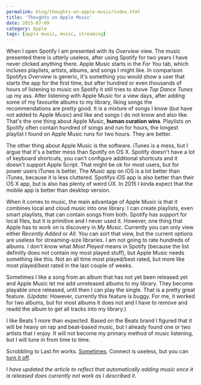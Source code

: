 ```yaml
---
permalink: blog/thoughts-on-apple-music/index.html
title: 'Thoughts on Apple Music'
date: 2015-07-09
category: Apple
tags: [apple music, music, streaming]
---
```


When I open Spotify I am presented with its _Overview_ view. The music presented there is utterly useless, after using Spotify for two years I have never clicked anything there. Apple Music starts in the _For You_ tab, which incluses playlists, artists, albums, and songs I might like. In comparison Spotifys _Overview_ is generic, it's something you would show a user that starts the app for the first time, but after hundred or even thousands of hours of listening to music on Spotify it still tries to shove _Top Dance Tunes_ up my ass. After listening with Apple Music for a view days, after adding some of my favourite albums to my library, liking songs the recommendations are pretty good. It is a mixture of songs I know (but have not added to Apple Music) and like and songs I do not know and also like. That's the one thing about Apple Music, **human curation wins**. Playlists on Spotify often contain hundred of songs and run for hours, the longest playlist I found on Apple Music runs for two hours. They are better.

The other thing about Apple Music is the software. iTunes is a mess, but I argue that it's a better mess than Spotify on OS X. Spotify doesn't have a lot of keyboard shortcuts, you can't configure additional shortcuts and it doesn't support Apple Script. That might be ok for most users, but for power users iTunes is better. The _Music_ app on iOS is a lot better than iTunes, because it is less cluttered. Spotifys iOS app is also better than their OS X app, but is also has plenty of weird UX. In 2015 I kinda expect that the mobile app is better than desktop version.

When it comes to music, the main advantage of Apple Music is that it combines local and cloud music into one library. I can create playlists, even smart playlists, that can contain songs from both. Spotify has support for local files, but it is primitive and I never used it. However, one thing that Apple has to work on is discovery in _My Music_. Currently you can only view either _Recently Added_ or _All_. You can sort that view, but the current options are useless for streaming-size libraries. I am not going to rate hundreds of albums. I don't know what _Most Played_ means in Spotify (because the list definitly does not contain my most played stuff), but Apple Music needs something like this. Not an all time most played/best rated, but more like most played/best rated in the last couple of weeks.

Sometimes I like a song from an album that has not yet been released yet and Apple Music let me add unreleased albums to my library. They become playable once released, until then I can play the single. That is a pretty great feature. (_Update:_ However, currently this feature is buggy. For me, it worked for two albums, but for most albums it does not and I have to remove and readd the album to get all tracks into my library.)

I like Beats 1 more than expected. Based on the Beats brand I figured that it will be heavy on rap and beat-based music, but I already found one or two artists that I enjoy. It will not become my primary method of music listening, but I will tune in from time to time.

Scrobbling to Last.fm works. [Sometimes](https://florian.ec/articles/apple-music-last-fm-scrobbling/). Connect is useless, but you can [turn it off](http://www.macworld.com/article/2943254/turning-off-connect-makes-apple-music-better.html).

_I have updated the article to reflect that automatically adding music once it is released does currently not work as I described it._
